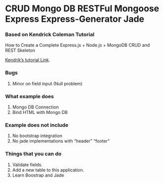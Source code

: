 <H1>CRUD Mongo DB RESTFul Mongoose Express Express-Generator Jade</H2>

<H3>Based on Kendrick Coleman Tutorial</h3>

<p>How to Create a Complete Express.js + Node.js + MongoDB CRUD and REST Skeleton</p>

<a href="https://webdesign.tutsplus.com/tutorials/baking-bootstrap-snippets-with-jade--cms-22798">Kendrik’s tutorial Link</a>.</p>

<h3>Bugs</h3>
<ol>
<li>Minor on field input (Null problem)</li>
</ol>

<h3>What example does</h3>
<ol>
<li>Mongo DB Connection</li>
<li>Bind HTML with Mongo DB</li>
</ol>

<h3>Example does not include</h3>
<ol>
<li>No bootstrap integration</li>
<li>No jade implementations with “header” “footer”</li>
</ol>

<h3>Things that you can do</h3>
<ol>
<li>Validate fields.</li>
<li>Add a new table to this application.</li>
<li>Learn Boostrap and Jade</li>
</ol>
